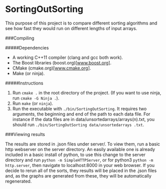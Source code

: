 SortingOutSorting
=================

This purpose of this project is to compare different sorting algorithms and see how fast they would run on different lengths of input arrays.

###Compiling

#####Dependencies

- A working C++11 compiler (clang and gcc both work).
- The Boost libraries (boost.org)[www.boost.org].
- CMake (cmake.org)[www.cmake.org].
- Make (or ninja).

#####Instructions

1. Run `cmake .` in the root directory of the project. (If you want to use ninja, run `cmake -G Ninja .`).
2. Run `make` (or `ninja`).
3. Run the executable with `./bin/SortingOutSorting`. It requires two arguments, the beginning and end of the path to each data file. For instance if the data files are in data/unsortedarrays/arrays(n).txt, you should run `./bin/SortingOutSorting data/unsortedarrays .txt`.

###Viewing results

The results are stored in .json files under server/. To view them, run a basic http webserver on the server directory. An easily available one is already included in a basic install of python, to use this change to the server directory and run `python -m SimpleHTTPServer`, or for python3 `python -m http.server`, then navigate to localhost:8000 in your web browser.
If you decide to rerun all of the sorts, they results will be placed in the .json files and, as the graphs are generated from these, they will be automatically regenerated.
